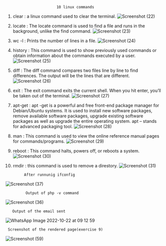                            10 linux commands
1) clear : a linux command used to clear the terminal.
![Screenshot (22)](https://user-images.githubusercontent.com/106436258/188157817-8f231747-1cc4-4c98-913b-b06e17c5d74f.png)

2) locate : The locate command is used to find a file and runs in the background, unlike the find command.
![Screenshot (23)](https://user-images.githubusercontent.com/106436258/188158581-62f9d52f-9186-4ff9-a67d-51324e37931b.png)

3) wc -l : Prints the number of lines in a file.
![Screenshot (24)](https://user-images.githubusercontent.com/106436258/188159067-322bd002-e002-4dde-a848-9d29bc5199bb.png)

4) history : This command is used to show previously used commands or obtain information about the commands executed by a user.
![Screenshot (25)](https://user-images.githubusercontent.com/106436258/188159467-48f7726b-a06c-49f4-981e-16609542bca7.png)

5) diff : The diff command compares two files line by line to find differences. The output will be the lines that are different.
![Screenshot (26)](https://user-images.githubusercontent.com/106436258/188160250-2f1a0fee-2019-40f9-8697-fc951339b0d0.png)

6) exit : The exit command exits the current shell. When you hit enter, you’ll be taken out of the terminal.
![Screenshot (27)](https://user-images.githubusercontent.com/106436258/188161083-62d94ecd-72d1-418a-a17f-9256df98c2ae.png)

7) apt-get : apt -get is a powerful and free front-end package manager for Debian/Ubuntu systems. It is used to install new software packages, remove available software packages, upgrade existing software packages as well as upgrade the entire operating system. apt – stands for advanced packaging tool.
![Screenshot (28)](https://user-images.githubusercontent.com/106436258/188163404-3be16156-20cd-4a25-8169-4cb983700138.png)

8) man : This command is used to view the online reference manual pages for commands/programs.
![Screenshot (29)](https://user-images.githubusercontent.com/106436258/188164900-f1736878-5a90-44f8-8a16-776f1c6b84f4.png)

9) reboot : This command halts, powers off, or reboots a system.
![Screenshot (30)](https://user-images.githubusercontent.com/106436258/188165711-cd78b71d-408b-4ad8-b144-31dfc5951d2d.png)

10) rmdir : this command is used to remove a direstory.
![Screenshot (31)](https://user-images.githubusercontent.com/106436258/188166427-fa06ea39-812e-4db5-b438-45fa9aeda3ff.png)

             After runnunig ifconfig
       
![Screenshot (37)](https://user-images.githubusercontent.com/106436258/188320874-4ad74c34-492a-4c09-bf6a-52e470d8f34c.png)

             Output of php -v command
             
![Screenshot (36)](https://user-images.githubusercontent.com/106436258/188320975-776fd0a5-c6e6-4fc4-b909-06365c3af0d7.png)
 
       Output of the email sent
 
![WhatsApp Image 2022-10-22 at 09 12 59](https://user-images.githubusercontent.com/106436258/197328624-5ade1f43-f882-47ce-971d-a3b2692a2355.jpg)

     Screenshot of the rendered page(exercise 9)

![Screenshot (59)](https://user-images.githubusercontent.com/106436258/197330129-63612b8d-9c01-4fda-9ec2-ad6891113c78.png)

